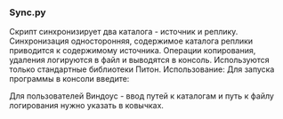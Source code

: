 ### Sync.py

Скрипт синхронизирует два каталога - источник и реплику. Синхронизация односторонняя, содержимое каталога реплики приводится к содержимому источника.
Операции копирования, удаления логируются в файл и выводятся в консоль.
Используются только стандартные библиотеки Питон.
Использование:
Для запуска программы в консоли введите:

Для пользователей Виндоус - ввод путей к каталогам и путь к файлу логирования нужно указать в ковычках. 
